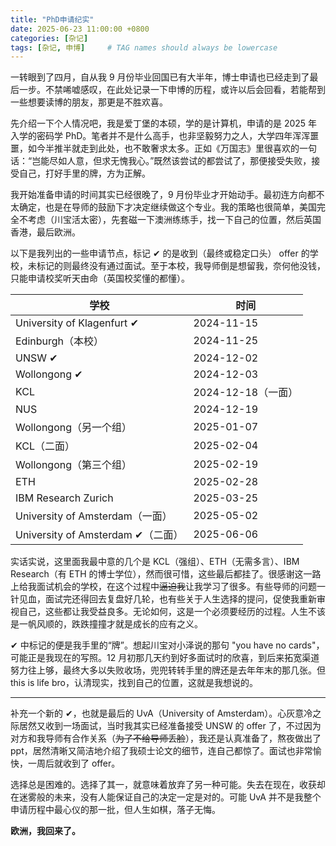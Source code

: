 ```yaml
---
title: "PhD申请纪实"
date: 2025-06-23 11:00:00 +0800
categories: [杂记]
tags: [杂记, 申博]     # TAG names should always be lowercase
---
```



一转眼到了四月，自从我 9 月份毕业回国已有大半年，博士申请也已经走到了最后一步。不禁唏嘘感叹，在此处记录一下申博的历程，或许以后会回看，若能帮到一些想要读博的朋友，那更是不胜欢喜。

先介绍一下个人情况吧，我是爱丁堡的本硕，学的是计算机，申请的是 2025 年入学的密码学 PhD。笔者并不是什么高手，也非坚毅努力之人，大学四年浑浑噩噩，如今半推半就走到此处，也不敢奢求太多。正如《万国志》里很喜欢的一句话：“岂能尽如人意，但求无愧我心。”既然该尝试的都尝试了，那便接受失败，接受自己，打好手里的牌，方为正解。

我开始准备申请的时间其实已经很晚了，9 月份毕业才开始动手。最初连方向都不太确定，也是在导师的鼓励下才决定继续做这个专业。我的策略也很简单，美国完全不考虑（川宝活太密），先套磁一下澳洲练练手，找一下自己的位置，然后英国香港，最后欧洲。

以下是我列出的一些申请节点，标记 ✔ 的是收到（最终或稳定口头） offer 的学校，未标记的则最终没有通过面试。至于本校，我导师倒是想留我，奈何他没钱，只能申请校奖听天由命（英国校奖懂的都懂）。

| 学校                              | 时间               |
| --------------------------------- | ------------------ |
| University of Klagenfurt ✔        | 2024-11-15         |
| Edinburgh（本校）                 | 2024-11-25         |
| UNSW ✔                            | 2024-12-02         |
| Wollongong ✔                      | 2024-12-03         |
| KCL                               | 2024-12-18（一面） |
| NUS                               | 2024-12-19         |
| Wollongong（另一个组）            | 2025-01-07         |
| KCL（二面）                       | 2025-02-04         |
| Wollongong（第三个组）            | 2025-02-19         |
| ETH                               | 2025-02-28         |
| IBM Research Zurich               | 2025-03-25         |
| University of Amsterdam（一面）   | 2025-05-02         |
| University of Amsterdam ✔（二面） | 2025-06-06         |

实话实说，这里面我最中意的几个是 KCL（强组）、ETH（无需多言）、IBM Research（有 ETH 的博士学位），然而很可惜，这些最后都挂了。很感谢这一路上给我面试机会的学校，在这个过程中~~逼迫我~~让我学习了很多。有些导师的问题一针见血，面试完还得回去复盘好几轮，也有些关于人生选择的提问，促使我重新审视自己，这些都让我受益良多。无论如何，这是一个必须要经历的过程。人生不该是一帆风顺的，跌跌撞撞才就是成长的应有之义。

✔ 中标记的便是我手里的“牌”。想起川宝对小泽说的那句 "you have no cards"，可能正是我现在的写照。12 月初那几天约到好多面试时的欣喜，到后来拓宽渠道努力往上够，最终大多以失败收场，兜兜转转手里的牌还是去年年末的那几张。但 this is life bro，认清现实，找到自己的位置，这就是我想说的。

---

补充一个新的 ✔，也就是最后的 UvA（University of Amsterdam）。心灰意冷之际居然又收到一场面试，当时我其实已经准备接受 UNSW 的 offer 了，不过因为对方和我导师有合作关系（~~为了不给导师丢脸~~），我还是认真准备了，熬夜做出了 ppt，居然清晰又简洁地介绍了我硕士论文的细节，连自己都惊了。面试也非常愉快，一周后就收到了 offer。

选择总是困难的。选择了其一，就意味着放弃了另一种可能。失去在现在，收获却在迷雾般的未来，没有人能保证自己的决定一定是对的。可能 UvA 并不是我整个申请历程中最心仪的那一批，但人生如棋，落子无悔。

**欧洲，我回来了。**
